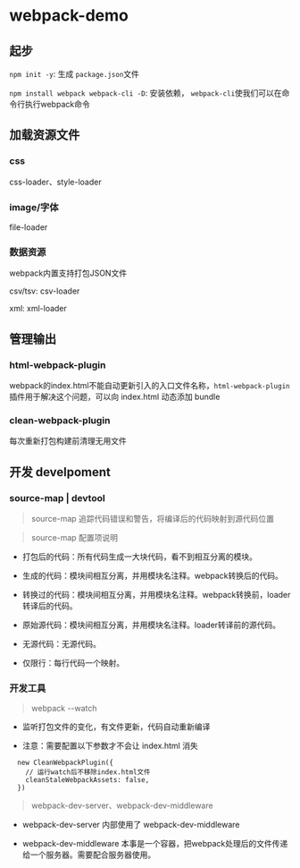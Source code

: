 # webpack-demo

## 起步

`npm init -y`: 生成 `package.json`文件

`npm install webpack webpack-cli -D`: 安装依赖， `webpack-cli`使我们可以在命令行执行webpack命令


## 加载资源文件

### css

css-loader、style-loader

### image/字体

file-loader

### 数据资源

webpack内置支持打包JSON文件

csv/tsv: csv-loader

xml: xml-loader


## 管理输出

### html-webpack-plugin

webpack的index.html不能自动更新引入的入口文件名称，`html-webpack-plugin`插件用于解决这个问题，可以向 index.html 动态添加 bundle


### clean-webpack-plugin

每次重新打包构建前清理无用文件


## 开发 develpoment

### source-map | devtool

> source-map 追踪代码错误和警告，将编译后的代码映射到源代码位置

> source-map 配置项说明

- 打包后的代码：所有代码生成一大块代码，看不到相互分离的模块。

- 生成的代码：模块间相互分离，并用模块名注释。webpack转换后的代码。

- 转换过的代码：模块间相互分离，并用模块名注释。webpack转换前，loader转译后的代码。

- 原始源代码：模块间相互分离，并用模块名注释。loader转译前的源代码。

- 无源代码：无源代码。

- 仅限行：每行代码一个映射。


### 开发工具

> webpack --watch

- 监听打包文件的变化，有文件更新，代码自动重新编译

- 注意：需要配置以下参数才不会让 index.html 消失

```
  new CleanWebpackPlugin({
    // 运行watch后不移除index.html文件
    cleanStaleWebpackAssets: false,
  })
```

> webpack-dev-server、webpack-dev-middleware

- webpack-dev-server 内部使用了 webpack-dev-middleware

- webpack-dev-middleware 本事是一个容器，把webpack处理后的文件传递给一个服务器。需要配合服务器使用。
